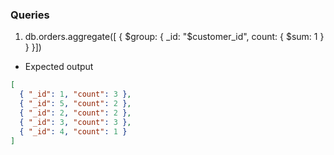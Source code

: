### Queries

1. db.orders.aggregate([ { $group: { _id: "$customer_id", count: { $sum: 1 } } }])

- Expected output

```json
[
  { "_id": 1, "count": 3 },
  { "_id": 5, "count": 2 },
  { "_id": 2, "count": 2 },
  { "_id": 3, "count": 3 },
  { "_id": 4, "count": 1 }
]
```

